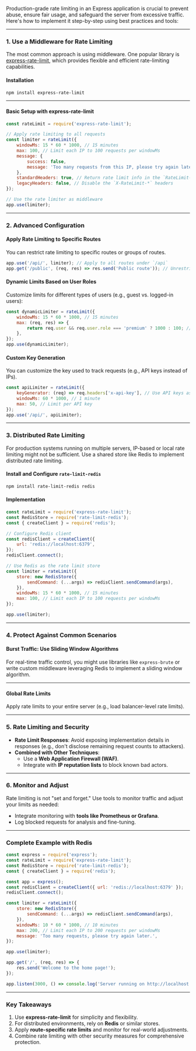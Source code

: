 Production-grade rate limiting in an Express application is crucial to prevent abuse, ensure fair usage, and safeguard the server from excessive traffic. Here's how to implement it step-by-step using best practices and tools:

---

### **1. Use a Middleware for Rate Limiting**

The most common approach is using middleware. One popular library is [express-rate-limit](https://www.npmjs.com/package/express-rate-limit), which provides flexible and efficient rate-limiting capabilities.

#### Installation

```bash
npm install express-rate-limit
```

---

#### Basic Setup with express-rate-limit

```javascript
const rateLimit = require('express-rate-limit');

// Apply rate limiting to all requests
const limiter = rateLimit({
    windowMs: 15 * 60 * 1000, // 15 minutes
    max: 100, // Limit each IP to 100 requests per windowMs
    message: {
        success: false,
        message: 'Too many requests from this IP, please try again later.'
    },
    standardHeaders: true, // Return rate limit info in the `RateLimit-*` headers
    legacyHeaders: false, // Disable the `X-RateLimit-*` headers
});

// Use the rate limiter as middleware
app.use(limiter);
```

---

### **2. Advanced Configuration**

#### Apply Rate Limiting to Specific Routes

You can restrict rate limiting to specific routes or groups of routes.

```javascript
app.use('/api/', limiter); // Apply to all routes under `/api`
app.get('/public', (req, res) => res.send('Public route')); // Unrestricted route
```

#### Dynamic Limits Based on User Roles

Customize limits for different types of users (e.g., guest vs. logged-in users):

```javascript
const dynamicLimiter = rateLimit({
    windowMs: 15 * 60 * 1000, // 15 minutes
    max: (req, res) => {
        return req.user && req.user.role === 'premium' ? 1000 : 100; // Higher limit for premium users
    },
});
app.use(dynamicLimiter);
```

#### Custom Key Generation

You can customize the key used to track requests (e.g., API keys instead of IPs).

```javascript
const apiLimiter = rateLimit({
    keyGenerator: (req) => req.headers['x-api-key'], // Use API keys as the rate-limiting identifier
    windowMs: 60 * 1000, // 1 minute
    max: 50, // Limit per API key
});
app.use('/api/', apiLimiter);
```

---

### **3. Distributed Rate Limiting**

For production systems running on multiple servers, IP-based or local rate limiting might not be sufficient. Use a shared store like Redis to implement distributed rate limiting.

#### Install and Configure `rate-limit-redis`

```bash
npm install rate-limit-redis redis
```

#### Implementation

```javascript
const rateLimit = require('express-rate-limit');
const RedisStore = require('rate-limit-redis');
const { createClient } = require('redis');

// Configure Redis client
const redisClient = createClient({
    url: 'redis://localhost:6379',
});
redisClient.connect();

// Use Redis as the rate limit store
const limiter = rateLimit({
    store: new RedisStore({
        sendCommand: (...args) => redisClient.sendCommand(args),
    }),
    windowMs: 15 * 60 * 1000, // 15 minutes
    max: 100, // Limit each IP to 100 requests per windowMs
});

app.use(limiter);
```

---

### **4. Protect Against Common Scenarios**

#### Burst Traffic: Use Sliding Window Algorithms

For real-time traffic control, you might use libraries like `express-brute` or write custom middleware leveraging Redis to implement a sliding window algorithm.

---

#### Global Rate Limits

Apply rate limits to your entire server (e.g., load balancer-level rate limits).

---

### **5. Rate Limiting and Security**

- **Rate Limit Responses**: Avoid exposing implementation details in responses (e.g., don't disclose remaining request counts to attackers).
- **Combined with Other Techniques**:
    - Use a **Web Application Firewall (WAF)**.
    - Integrate with **IP reputation lists** to block known bad actors.

---

### **6. Monitor and Adjust**

Rate limiting is not "set and forget." Use tools to monitor traffic and adjust your limits as needed:

- Integrate monitoring with **tools like Prometheus or Grafana**.
- Log blocked requests for analysis and fine-tuning.

---

### **Complete Example with Redis**

```javascript
const express = require('express');
const rateLimit = require('express-rate-limit');
const RedisStore = require('rate-limit-redis');
const { createClient } = require('redis');

const app = express();
const redisClient = createClient({ url: 'redis://localhost:6379' });
redisClient.connect();

const limiter = rateLimit({
    store: new RedisStore({
        sendCommand: (...args) => redisClient.sendCommand(args),
    }),
    windowMs: 10 * 60 * 1000, // 10 minutes
    max: 200, // Limit each IP to 200 requests per windowMs
    message: 'Too many requests, please try again later.',
});

app.use(limiter);

app.get('/', (req, res) => {
    res.send('Welcome to the home page!');
});

app.listen(3000, () => console.log('Server running on http://localhost:3000'));
```

---

### **Key Takeaways**

1. Use **express-rate-limit** for simplicity and flexibility.
2. For distributed environments, rely on **Redis** or similar stores.
3. Apply **route-specific rate limits** and monitor for real-world adjustments.
4. Combine rate limiting with other security measures for comprehensive protection.